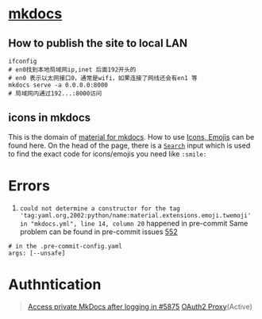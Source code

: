 # [mkdocs](https://www.mkdocs.org/user-guide/writing-your-docs/)
## How to publish the site to local LAN 
```shell 
ifconfig 
# en0找到本地局域网ip,inet 后面192开头的
# en0 表示以太网接口0，通常是wifi，如果连接了网线还会有en1 等
mkdocs serve -a 0.0.0.0:8000 
# 局域网内通过192...:8000访问
```
## icons in mkdocs
This is the domain of [material for mkdocs](https://squidfunk.github.io/mkdocs-material/getting-started/).
How to use [Icons, Emojis](https://squidfunk.github.io/mkdocs-material/reference/icons-emojis/#with-colors-docsstylesheetsextracss) can be found here. On the head of the page, there is a [`Search`](https://squidfunk.github.io/mkdocs-material/reference/icons-emojis/#search) input which is used to find the exact code for icons/emojis you need like `:smile:`
# Errors
1. `could not determine a constructor for the tag 'tag:yaml.org,2002:python/name:material.extensions.emoji.twemoji'
  in "mkdocs.yml", line 14, column 20` happened in pre-commit
Same problem can be found in pre-commit issues [552](https://github.com/pre-commit/pre-commit-hooks/issues/552)
```
# in the .pre-commit-config.yaml
args: [--unsafe]
```
# Authntication
> [Access private MkDocs after logging in #5875](https://github.com/squidfunk/mkdocs-material/discussions/5875)  [OAuth2 Proxy](https://github.com/meadapt/login-static-site)(Active)
